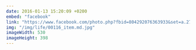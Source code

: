 ```yaml
---
date: 2016-01-13 15:20:09 +0200
embed: "facebook"
link: "https://www.facebook.com/photo.php?fbid=804292076363933&set=a.272256412900838.68734.100003494449349&type=3&theater"
img: "/img/life/00116_item.md.jpg"
imageWidth: 530
imageHeight: 398
---
```

